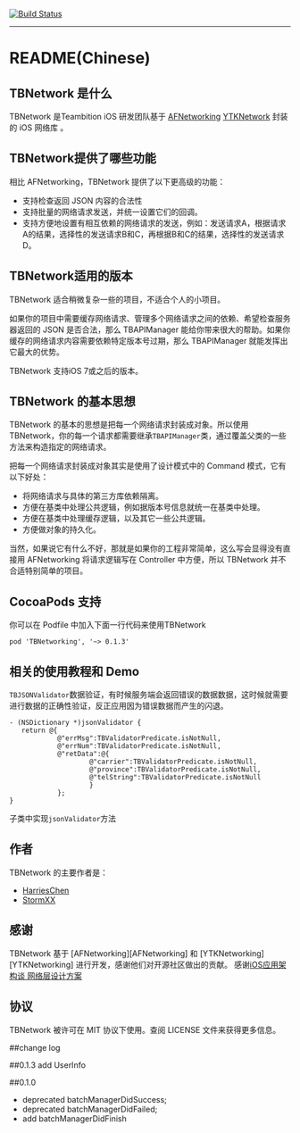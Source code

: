 
[![Build Status](https://travis-ci.org/teambition/TBNetworking.svg?branch=master)](https://travis-ci.org/teambition/TBNetworking)

---
README(Chinese)
==========

## TBNetwork 是什么

TBNetwork 是Teambition iOS 研发团队基于 [AFNetworking]() [YTKNetwork]() 封装的 iOS 网络库 。

## TBNetwork提供了哪些功能

相比 AFNetworking，TBNetwork 提供了以下更高级的功能：

 * 支持检查返回 JSON 内容的合法性
 * 支持批量的网络请求发送，并统一设置它们的回调。
 * 支持方便地设置有相互依赖的网络请求的发送，例如：发送请求A，根据请求A的结果，选择性的发送请求B和C，再根据B和C的结果，选择性的发送请求D。

## TBNetwork适用的版本

TBNetwork 适合稍微复杂一些的项目，不适合个人的小项目。

如果你的项目中需要缓存网络请求、管理多个网络请求之间的依赖、希望检查服务器返回的 JSON 是否合法，那么 TBAPIManager 能给你带来很大的帮助。如果你缓存的网络请求内容需要依赖特定版本号过期，那么 TBAPIManager 就能发挥出它最大的优势。

TBNetwork 支持iOS 7或之后的版本。

## TBNetwork 的基本思想

TBNetwork 的基本的思想是把每一个网络请求封装成对象。所以使用 TBNetwork，你的每一个请求都需要继承`TBAPIManager`类，通过覆盖父类的一些方法来构造指定的网络请求。

把每一个网络请求封装成对象其实是使用了设计模式中的 Command 模式，它有以下好处：

 * 将网络请求与具体的第三方库依赖隔离。
 * 方便在基类中处理公共逻辑，例如据版本号信息就统一在基类中处理。
 * 方便在基类中处理缓存逻辑，以及其它一些公共逻辑。
 * 方便做对象的持久化。

当然，如果说它有什么不好，那就是如果你的工程非常简单，这么写会显得没有直接用 AFNetworking 将请求逻辑写在 Controller 中方便，所以 TBNetwork 并不合适特别简单的项目。

## CocoaPods 支持

你可以在 Podfile 中加入下面一行代码来使用TBNetwork

    pod 'TBNetworking', '~> 0.1.3'

## 相关的使用教程和 Demo

 `TBJSONValidator`数据验证，有时候服务端会返回错误的数据数据，这时候就需要进行数据的正确性验证，反正应用因为错误数据而产生的闪退。
 
 ```
 - (NSDictionary *)jsonValidator {
    return @{
             @"errMsg":TBValidatorPredicate.isNotNull,
             @"errNum":TBValidatorPredicate.isNotNull,
             @"retData":@{
                     @"carrier":TBValidatorPredicate.isNotNull,
                     @"province":TBValidatorPredicate.isNotNull,
                     @"telString":TBValidatorPredicate.isNotNull
                     }
             };
}

 ```
 
 子类中实现`jsonValidator`方法

## 作者

TBNetwork 的主要作者是：

* [HarriesChen](https://github.com/mrchenhao)
* [StormXX](https://github.com/StormXX)

## 感谢

TBNetwork 基于 [AFNetworking][AFNetworking] 和 [YTKNetworking][YTKNetworking] 进行开发，感谢他们对开源社区做出的贡献。
感谢[iOS应用架构谈 网络层设计方案](http://casatwy.com/iosying-yong-jia-gou-tan-wang-luo-ceng-she-ji-fang-an.html)

## 协议

TBNetwork 被许可在 MIT 协议下使用。查阅 LICENSE 文件来获得更多信息。

##change log

##0.1.3
add UserInfo

##0.1.0
* deprecated batchManagerDidSuccess;
* deprecated batchManagerDidFailed;
* add batchManagerDidFinish



